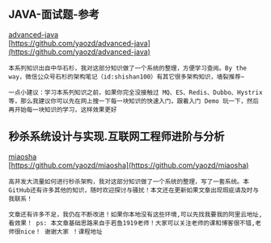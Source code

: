 ## JAVA-面试题-参考
>
[advanced-java](https://github.com/doocs/advanced-java)<br>
[https://github.com/yaozd/advanced-java](https://github.com/yaozd/advanced-java)
```
本系列知识出自中华石杉，我对这部分知识做了一个系统的整理，方便学习查阅。By the way，微信公众号石杉的架构笔记（id:shishan100）有其它很多架构知识，墙裂推荐~

一点小建议：学习本系列知识之前，如果你完全没接触过 MQ、ES、Redis、Dubbo、Hystrix 等，那么我建议你可以先在网上搜一下每一块知识的快速入门，跟着入门 Demo 玩一下，然后再开始每一块知识的学习，这样效果更好
```

## 秒杀系统设计与实现.互联网工程师进阶与分析
>
[miaosha](https://github.com/qiurunze123/miaosha)<br>
[https://github.com/yaozd/miaosha](https://github.com/yaozd/miaosha)
```
高并发大流量如何进行秒杀架构，我对这部分知识做了一个系统的整理，写了一套系统。本GitHub还有许多其他的知识，随时欢迎探讨与骚扰！本文还在更新如果文章出现瑕疵请及时与我联系！

文章还有许多不足，我仍在不断改进！如果你本地没有这些环境,可以先找我要我的阿里云地址,看效果！ ps: 本文章基础思路来自于若鱼1919老师！大家可以关注老师的课和博客很不错,老师很nice！ 谢谢大家 ！课程地址
```